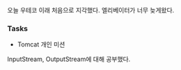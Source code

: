 오늘 우테코 이래 처음으로 지각했다. 엘리베이터가 너무 늦게왔다.

### Tasks
- Tomcat 개인 미션

InputStream, OutputStream에 대해 공부했다.

